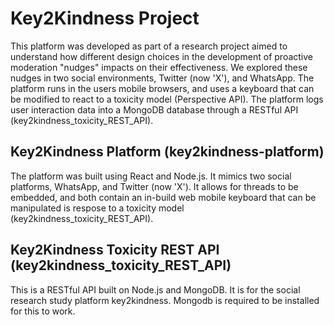 # Key2Kindness Project
This platform was developed as part of a research project aimed to understand how different design choices in the development of proactive moderation "nudges" impacts on their effectiveness. We explored these nudges in two social environments, Twitter (now 'X'), and WhatsApp. The platform runs in the users mobile browsers, and uses a keyboard that can be modified to react to a toxicity model (Perspective API). The platform logs user interaction data into a MongoDB database through a RESTful API (key2kindness_toxicity_REST_API).

## Key2Kindness Platform (key2kindness-platform)
The platform was built using React and Node.js. It mimics two social platforms, WhatsApp, and Twitter (now 'X'). It allows for threads to be embedded, and both contain an in-build web mobile keyboard that can be manipulated is respose to a toxicity model (key2kindness_toxicity_REST_API). 

## Key2Kindness Toxicity REST API (key2kindness_toxicity_REST_API)
This is a RESTful API built on Node.js and MongoDB. It is for the social research study platform key2kindness. Mongodb is required to be installed for this to work. 